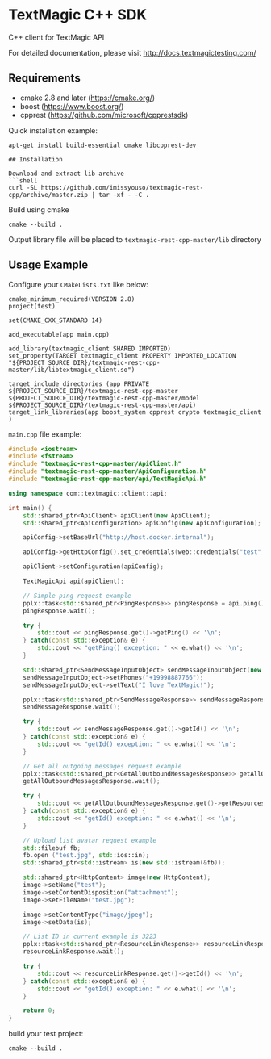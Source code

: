 # TextMagic C++ SDK

C++ client for TextMagic API

For detailed documentation, please visit http://docs.textmagictesting.com/

## Requirements

* cmake 2.8 and later (https://cmake.org/)
* boost (https://www.boost.org/)
* cpprest (https://github.com/microsoft/cpprestsdk)

Quick installation example:
```shell
apt-get install build-essential cmake libcpprest-dev

## Installation

Download and extract lib archive
```shell
curl -SL https://github.com/imissyouso/textmagic-rest-cpp/archive/master.zip | tar -xf - -C .
```
Build using cmake
```shell
cmake --build .
```
Output library file will be placed to `textmagic-rest-cpp-master/lib` directory

## Usage Example

Configure your `CMakeLists.txt` like below:
```shell
cmake_minimum_required(VERSION 2.8)
project(test)

set(CMAKE_CXX_STANDARD 14)

add_executable(app main.cpp)

add_library(textmagic_client SHARED IMPORTED)
set_property(TARGET textmagic_client PROPERTY IMPORTED_LOCATION "${PROJECT_SOURCE_DIR}/textmagic-rest-cpp-master/lib/libtextmagic_client.so")

target_include_directories (app PRIVATE ${PROJECT_SOURCE_DIR}/textmagic-rest-cpp-master ${PROJECT_SOURCE_DIR}/textmagic-rest-cpp-master/model ${PROJECT_SOURCE_DIR}/textmagic-rest-cpp-master/api)
target_link_libraries(app boost_system cpprest crypto textmagic_client )
```

`main.cpp` file example:
```cpp
#include <iostream>
#include <fstream>
#include "textmagic-rest-cpp-master/ApiClient.h"
#include "textmagic-rest-cpp-master/ApiConfiguration.h"
#include "textmagic-rest-cpp-master/api/TextMagicApi.h"

using namespace com::textmagic::client::api;

int main() {
    std::shared_ptr<ApiClient> apiClient(new ApiClient);
    std::shared_ptr<ApiConfiguration> apiConfig(new ApiConfiguration);

    apiConfig->setBaseUrl("http://host.docker.internal");

    apiConfig->getHttpConfig().set_credentials(web::credentials("test", "mdwpeFrNGc7GyV1V4J6UJawcp0XTLm"));

    apiClient->setConfiguration(apiConfig);

    TextMagicApi api(apiClient);

    // Simple ping request example
    pplx::task<std::shared_ptr<PingResponse>> pingResponse = api.ping();
    pingResponse.wait();

    try {
        std::cout << pingResponse.get()->getPing() << '\n';
    } catch(const std::exception& e) {
        std::cout << "getPing() exception: " << e.what() << '\n';
    }

    std::shared_ptr<SendMessageInputObject> sendMessageInputObject(new SendMessageInputObject);
    sendMessageInputObject->setPhones("+19998887766");
    sendMessageInputObject->setText("I love TextMagic!");

    pplx::task<std::shared_ptr<SendMessageResponse>> sendMessageResponse = api.sendMessage(sendMessageInputObject, false);
    sendMessageResponse.wait();

    try {
        std::cout << sendMessageResponse.get()->getId() << '\n';
    } catch(const std::exception& e) {
        std::cout << "getId() exception: " << e.what() << '\n';
    }

    // Get all outgoing messages request example
    pplx::task<std::shared_ptr<GetAllOutboundMessagesResponse>> getAllOutboundMessagesResponse = api.getAllOutboundMessages(boost::none, boost::none, boost::none);
    getAllOutboundMessagesResponse.wait();

    try {
        std::cout << getAllOutboundMessagesResponse.get()->getResources()[0]->getId() << '\n';
    } catch(const std::exception& e) {
        std::cout << "getId() exception: " << e.what() << '\n';
    }

    // Upload list avatar request example
    std::filebuf fb;
    fb.open ("test.jpg", std::ios::in);
    std::shared_ptr<std::istream> is(new std::istream(&fb));

    std::shared_ptr<HttpContent> image(new HttpContent);
    image->setName("test");
    image->setContentDisposition("attachment");
    image->setFileName("test.jpg");

    image->setContentType("image/jpeg");
    image->setData(is);

    // List ID in current example is 3223
    pplx::task<std::shared_ptr<ResourceLinkResponse>> resourceLinkResponse = api.uploadListAvatar(image, 3223);
    resourceLinkResponse.wait();

    try {
        std::cout << resourceLinkResponse.get()->getId() << '\n';
    } catch(const std::exception& e) {
        std::cout << "getId() exception: " << e.what() << '\n';
    }

    return 0;
}
```
build your test project:
```shell
cmake --build .
```
